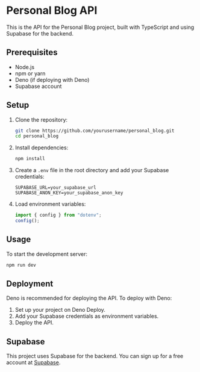 # Personal Blog API

This is the API for the Personal Blog project, built with TypeScript and using Supabase for the backend.

## Prerequisites

- Node.js
- npm or yarn
- Deno (if deploying with Deno)
- Supabase account

## Setup

1. Clone the repository:

    ```sh
    git clone https://github.com/yourusername/personal_blog.git
    cd personal_blog
    ```

2. Install dependencies:

    ```sh
    npm install
    ```

3. Create a `.env` file in the root directory and add your Supabase credentials:

    ```dotenv
    SUPABASE_URL=your_supabase_url
    SUPABASE_ANON_KEY=your_supabase_anon_key
    ```

4. Load environment variables:

    ```typescript
    import { config } from "dotenv";
    config();
    ```

## Usage

To start the development server:

```sh
npm run dev
```

## Deployment 

Deno is recommended for deploying the API. To deploy with Deno:

1. Set up your project on Deno Deploy.
2. Add your Supabase credentials as environment variables.
3. Deploy the API.

## Supabase

This project uses Supabase for the backend. You can sign up for a free account at [Supabase](https://supabase.io/).